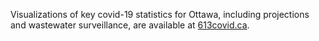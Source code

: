 
Visualizations of key covid-19 statistics for Ottawa, including projections and wastewater surveillance, are available at [613covid.ca](https://613covid.ca/).

